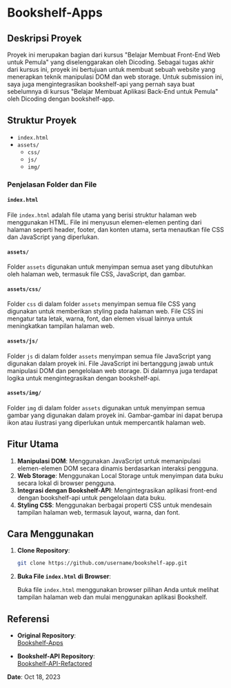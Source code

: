 # Bookshelf-Apps

## Deskripsi Proyek

Proyek ini merupakan bagian dari kursus "Belajar Membuat Front-End Web untuk Pemula" yang diselenggarakan oleh Dicoding. Sebagai tugas akhir dari kursus ini, proyek ini bertujuan untuk membuat sebuah website yang menerapkan teknik manipulasi DOM dan web storage. Untuk submission ini, saya juga mengintegrasikan bookshelf-api yang pernah saya buat sebelumnya di kursus "Belajar Membuat Aplikasi Back-End untuk Pemula" oleh Dicoding dengan bookshelf-app.

## Struktur Proyek

-   `index.html`
-   `assets/`
    -   `css/`
    -   `js/`
    -   `img/`

### Penjelasan Folder dan File

#### `index.html`

File `index.html` adalah file utama yang berisi struktur halaman web menggunakan HTML. File ini menyusun elemen-elemen penting dari halaman seperti header, footer, dan konten utama, serta menautkan file CSS dan JavaScript yang diperlukan.

#### `assets/`

Folder `assets` digunakan untuk menyimpan semua aset yang dibutuhkan oleh halaman web, termasuk file CSS, JavaScript, dan gambar.

#### `assets/css/`

Folder `css` di dalam folder `assets` menyimpan semua file CSS yang digunakan untuk memberikan styling pada halaman web. File CSS ini mengatur tata letak, warna, font, dan elemen visual lainnya untuk meningkatkan tampilan halaman web.

#### `assets/js/`

Folder `js` di dalam folder `assets` menyimpan semua file JavaScript yang digunakan dalam proyek ini. File JavaScript ini bertanggung jawab untuk manipulasi DOM dan pengelolaan web storage. Di dalamnya juga terdapat logika untuk mengintegrasikan dengan bookshelf-api.

#### `assets/img/`

Folder `img` di dalam folder `assets` digunakan untuk menyimpan semua gambar yang digunakan dalam proyek ini. Gambar-gambar ini dapat berupa ikon atau ilustrasi yang diperlukan untuk mempercantik halaman web.

## Fitur Utama

1. **Manipulasi DOM**: Menggunakan JavaScript untuk memanipulasi elemen-elemen DOM secara dinamis berdasarkan interaksi pengguna.
2. **Web Storage**: Menggunakan Local Storage untuk menyimpan data buku secara lokal di browser pengguna.
3. **Integrasi dengan Bookshelf-API**: Mengintegrasikan aplikasi front-end dengan bookshelf-api untuk pengelolaan data buku.
4. **Styling CSS**: Menggunakan berbagai properti CSS untuk mendesain tampilan halaman web, termasuk layout, warna, dan font.

## Cara Menggunakan

1. **Clone Repository**:

    ```sh
    git clone https://github.com/username/bookshelf-app.git
    ```

2. **Buka File `index.html` di Browser**:

    Buka file `index.html` menggunakan browser pilihan Anda untuk melihat tampilan halaman web dan mulai menggunakan aplikasi Bookshelf.

## Referensi

-   **Original Repository**:\
    [Bookshelf-Apps](https://github.com/azkacrows/Latihan-Bootcamp/tree/main/Dicoding/submission/Bookshelf%20Apps)

-   **Bookshelf-API Repository**:\
    [Bookshelf-API-Refactored](https://github.com/azkacrows/bookshelf-API-Refactored)

**Date**: Oct 18, 2023
